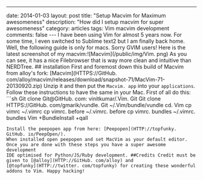 ---
date: 2014-01-03
layout: post
title: "Setup Macvim for Maximum awesomeness"
description: "How did I setup macvim for super awesomeness"
category: articles
tags: Vim macvim development
comments: false
--- I have been using Vim for almost 5 years now. For some time, I even
switched to Sublime text2 but I am finally back home. Well, the
following guide is only for macs. Sorry GVIM users!
Here is the latest screenshot of my macvim:![Macvim](/public/img/Vim. png) As you can see, it has a nice Filebrowser that is way more clean and
intuitive than NERDTree. ## installation First and foremost down this build of Macvim from alloy's fork:
[Macvim](HTTPS://GitHub. com/alloy/macvim/releases/download/snapshot-71/MacVim-71-20130920.zip)
Unzip it and then put the `Macvim. app` into your `applications`. Follow these instructions to have the same in your Mac. First of all do this: ```sh
Git clone Git@GitHub. com: vinitkumar/.Vim. Git
Git clone HTTPS://GitHub. com/gmarik/vundle. Git ~/.Vim/bundle/vundle
cd. Vim
cp vimrc ~/.vimrc
cp vimrc. before ~/.vimrc. before
cp vimrc. bundles ~/.vimrc. bundles
Vim +BundleInstall +qall
```
Install the peepopen app from here: [Peepopen](HTTP://topfunky. GitHub. io/PeepOpen/).
When installed open peepopen and set MacVim as your default editor. Once you are done with these steps you have a super awesome development
IDE optimised for Python/JS/Ruby development. ##Credits Credit must be given to [@alloy](HTTP://GitHub. com/alloy) and
[@topfunky](HTTP://twitter. com/topfunky) for creating these wonderful
addons to Vim. Happy hacking!
